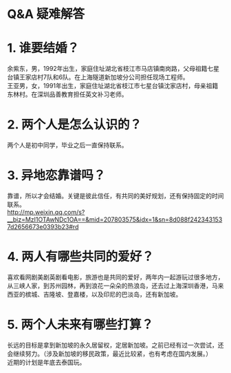 # Q&A 疑难解答
# 1. 谁要结婚？
余紫东，男，1992年出生，家庭住址湖北省枝江市马店镇南岗路，父母祖籍七星台镇王家店村7队和6队。在上海隧道新加坡分公司担任现场工程师。  
王亚男，女，1991年出生，家庭住址湖北省枝江市七星台镇沈家店村，母亲祖籍东林村。在深圳品善教育担任英文补习老师。
# 2. 两个人是怎么认识的？
两个人是初中同学，毕业之后一直保持联系。
# 3. 异地恋靠谱吗？
靠谱，所以才会结婚。关键是彼此信任，有共同的美好规划，还有保持固定的时间联系。  
http://mp.weixin.qq.com/s?__biz=MzI1OTAwNDc1OA==&mid=207803575&idx=1&sn=8d088f2423431537d2656673e0393b23#rd
# 4. 两人有哪些共同的爱好？
喜欢看网剧美剧英剧看电影，旅游也是共同的爱好，两年内一起游玩过很多地方，从三峡人家，到苏州园林，再到浪花一朵朵的热浪岛，还去过上海深圳香港，马来西亚的槟城、吉隆坡、登嘉楼，以及印尼的巴淡岛，还有新加坡。
# 5. 两个人未来有哪些打算？
长远的目标是拿到新加坡的永久居留权，定居新加坡。之前已经有过一次尝试，还会继续努力。（涉及新加坡的移民政策，最近比较紧，也有考虑在国内发展。）  
近期的计划是年底去泰国玩。
